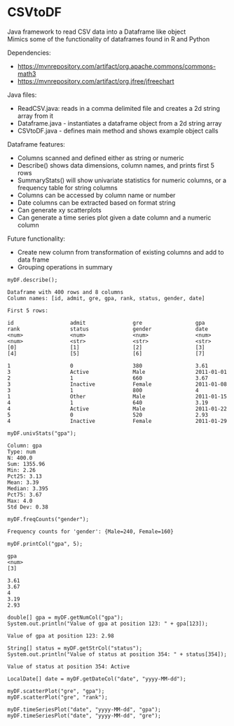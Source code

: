 # CSVtoDF
Java framework to read CSV data into a Dataframe like object  
Mimics some of the functionality of dataframes found in R and Python

Dependencies: 
- https://mvnrepository.com/artifact/org.apache.commons/commons-math3
- https://mvnrepository.com/artifact/org.jfree/jfreechart

Java files:
- ReadCSV.java: reads in a comma delimited file and creates a 2d string array from it
- Dataframe.java - instantiates a dataframe object from a 2d string array
- CSVtoDF.java - defines main method and shows example object calls

Dataframe features:
- Columns scanned and defined either as string or numeric
- Describe() shows data dimensions, column names, and prints first 5 rows
- SummaryStats() will show univariate statistics for numeric columns, or a frequency table for string columns
- Columns can be accessed by column name or number
- Date columns can be extracted based on format string
- Can generate xy scatterplots
- Can generate a time series plot given a date column and a numeric column
    
Future functionality:
- Create new column from transformation of existing columns and add to data frame
- Grouping operations in summary

```
myDF.describe();

Dataframe with 400 rows and 8 columns
Column names: [id, admit, gre, gpa, rank, status, gender, date]

First 5 rows:

id                  admit               gre                 gpa                 rank                status              gender              date                
<num>               <num>               <num>               <num>               <num>               <str>               <str>               <str>               
[0]                 [1]                 [2]                 [3]                 [4]                 [5]                 [6]                 [7]                 

1                   0                   380                 3.61                3                   Active              Male                2011-01-01          
2                   1                   660                 3.67                3                   Inactive            Female              2011-01-08          
3                   1                   800                 4                   1                   Other               Male                2011-01-15          
4                   1                   640                 3.19                4                   Active              Male                2011-01-22          
5                   0                   520                 2.93                4                   Inactive            Female              2011-01-29          

myDF.univStats("gpa");

Column: gpa
Type: num
N: 400.0
Sum: 1355.96
Min: 2.26
Pct25: 3.13
Mean: 3.39
Median: 3.395
Pct75: 3.67
Max: 4.0
Std Dev: 0.38

myDF.freqCounts("gender");

Frequency counts for 'gender': {Male=240, Female=160}

myDF.printCol("gpa", 5);

gpa
<num>
[3]

3.61
3.67
4
3.19
2.93

double[] gpa = myDF.getNumCol("gpa");
System.out.println("Value of gpa at position 123: " + gpa[123]);
        
Value of gpa at position 123: 2.98

String[] status = myDF.getStrCol("status");
System.out.println("Value of status at position 354: " + status[354]);

Value of status at position 354: Active

LocalDate[] date = myDF.getDateCol("date", "yyyy-MM-dd");

myDF.scatterPlot("gre", "gpa");
myDF.scatterPlot("gre", "rank");

myDF.timeSeriesPlot("date", "yyyy-MM-dd", "gpa");
myDF.timeSeriesPlot("date", "yyyy-MM-dd", "gre");

```
